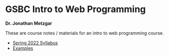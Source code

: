 # GSBC Intro to Web Programming

**Dr. Jonathan Metzgar**

These are course notes / materials for an intro to web programming course.

* [Spring 2022 Syllabus](syllabus/me220-syllabus-20220113.pdf)
* [Examples](https://microwerx.github.io/gsbc-intro-web)
